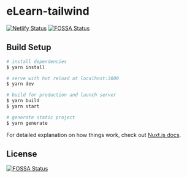 # eLearn-tailwind

[![Netlify Status](https://api.netlify.com/api/v1/badges/c75cd3d7-cf3c-48b3-9fcb-cd27da26d2b9/deploy-status)](https://app.netlify.com/sites/cm-learning/deploys)
[![FOSSA Status](https://app.fossa.com/api/projects/git%2Bgithub.com%2Fesbpcs%2Fcm-learning.svg?type=shield)](https://app.fossa.com/projects/git%2Bgithub.com%2Fesbpcs%2Fcm-learning?ref=badge_shield)

## Build Setup

```bash
# install dependencies
$ yarn install

# serve with hot reload at localhost:3000
$ yarn dev

# build for production and launch server
$ yarn build
$ yarn start

# generate static project
$ yarn generate
```

For detailed explanation on how things work, check out [Nuxt.js docs](https://nuxtjs.org).


## License
[![FOSSA Status](https://app.fossa.com/api/projects/git%2Bgithub.com%2Fesbpcs%2Fcm-learning.svg?type=large)](https://app.fossa.com/projects/git%2Bgithub.com%2Fesbpcs%2Fcm-learning?ref=badge_large)